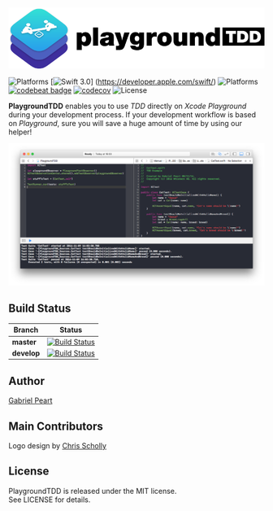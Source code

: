 <img src="playground-tdd.png">

![Platforms](https://img.shields.io/badge/platform-iOS-green.svg?style=flat)
[![Swift 3.0](https://img.shields.io/badge/Swift-3.0-orange.svg?style=flat)]
(https://developer.apple.com/swift/)
![Platforms](https://img.shields.io/badge/Xcode-8-orange.svg?style=flat)
[![codebeat badge](https://codebeat.co/badges/dfcf5bfa-b069-4229-8175-f8205cf0925c)](https://codebeat.co/projects/github-com-gabrielpeart-playgroundtdd)
[![codecov](https://codecov.io/gh/gabrielPeart/PlaygroundTDD/branch/master/graph/badge.svg)](https://codecov.io/gh/gabrielPeart/PlaygroundTDD)
![License](https://img.shields.io/badge/license-MIT-grey.svg?style=flat)

**PlaygroundTDD** enables you to use *TDD* directly on *Xcode Playground* during your development process.
If your development workflow is based on *Playground*, sure you will save a huge amount of time by using our helper!

<img src="example-shot.png">

## Build Status
|**Branch**| **Status** |
|---|---|
|**master** |[![Build Status](https://travis-ci.org/WhiskerzAB/PlaygroundTDD.svg?branch=master)](https://travis-ci.org/gabrielPeart/PlaygroundTDD)|
|**develop** |[![Build Status](https://travis-ci.org/WhiskerzAB/PlaygroundTDD.svg?branch=develop)](https://travis-ci.org/gabrielPeart/PlaygroundTDD)|

##  Author
[Gabriel Peart](http://github.com/gabrielPeart) <br>

## Main Contributors
Logo design by [Chris Scholly](https://github.com/chrisscholly)<br>


## License
PlaygroundTDD is released under the MIT license.  
See LICENSE for details.
